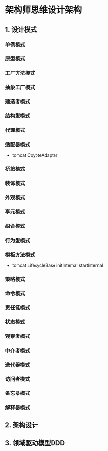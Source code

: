 # 架构师思维设计架构

## 1. 设计模式

### 单例模式

### 原型模式

### 工厂方法模式

### 抽象工厂模式

### 建造者模式

### 结构型模式

### 代理模式

### 适配器模式
- tomcat CoyoteAdapter

### 桥接模式

### 装饰模式

### 外观模式

### 享元模式

### 组合模式

### 行为型模式

### 模板方法模式
- tomcat LifecycleBase initInternal startInternal

### 策略模式

### 命令模式

### 责任链模式

### 状态模式

### 观察者模式

### 中介者模式

### 迭代器模式

### 访问者模式

### 备忘录模式

### 解释器模式


## 2. 架构设计

## 3. 领域驱动模型DDD